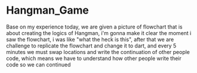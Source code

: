 # Hangman_Game

Base on my experience today, we are given a picture of flowchart that is about creating the logics of Hangman, i'm gonna make it clear the moment i saw the flowchart, i was like "what the heck is this", after that we are challenge to replicate the flowchart and change it to dart, and every 5 minutes we must swap locations and write the continuation of other people code, which means we have to understand how other people write their code so we can continued  
